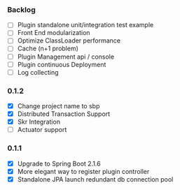 ### Backlog
* [ ] Plugin standalone unit/integration test example
* [ ] Front End modularization
* [ ] Optimize ClassLoader performance
* [ ] Cache (n+1 problem)
* [ ] Plugin Management api / console
* [ ] Plugin continuous Deployment
* [ ] Log collecting

### 0.1.2
* [x] Change project name to sbp
* [x] Distributed Transaction Support
* [x] Skr Integration
* [ ] Actuator support

### 0.1.1
* [x] Upgrade to Spring Boot 2.1.6
* [x] More elegant way to register plugin controller
* [X] Standalone JPA launch redundant db connection pool